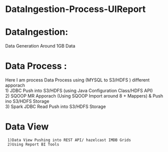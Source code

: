 # DataIngestion-Process-UIReport

# DataIngestion:
  Data Generation Around 1GB Data
  
# Data Process :  
   Here I am process Data Process using (MYSQL to S3/HDFS ) different apporach <br/>
       1) JDBC Push into S3/HDFS (using Java Configuration Class/HDFS API) <br/>
       2) SQOOP MR Apporach (Using SQOOP Import around 8 + Mappers) & Push ino S3/HDFS Storage <br/>
       3) Spark JDBC Read Push into S3/HDFS Storage <br/>
       
# Data View <br/>
     1)Data View Pushing into REST API/ hazelcast IMDB Grids
     2)Using Report BI Tools
     
     
     
